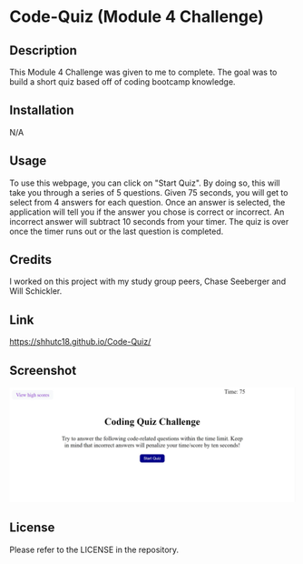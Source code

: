 # Code-Quiz (Module 4 Challenge)

## Description

This Module 4 Challenge was given to me to complete. The goal was to build a short quiz based off of coding bootcamp knowledge.

## Installation

N/A

## Usage

To use this webpage, you can click on "Start Quiz". By doing so, this will take you through a series of 5 questions. Given 75 seconds, you will get to select from 4 answers for each question. Once an answer is selected, the application will tell you if the answer you chose is correct or incorrect. An incorrect answer will subtract 10 seconds from your timer. The quiz is over once the timer runs out or the last question is completed.

## Credits

I worked on this project with my study group peers, Chase Seeberger and Will Schickler.

## Link

https://shhutc18.github.io/Code-Quiz/

## Screenshot

<img src="assets/images/CodingQuizFinal.jpg">

## License

Please refer to the LICENSE in the repository.